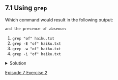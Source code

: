 ## 7.1 Using ```grep```

Which command would result in the following output:

```bash
and the presence of absence:
```

1. ```grep "of" haiku.txt```
2. ```grep -E "of" haiku.txt```
3. ```grep -w "of" haiku.txt```
4. ```grep -i "of" haiku.txt```

<details>
  <summary>
Solution
  </summary>

  The correct answer is 3, because the <code>-w</code> option looks only for whole-word matches. The other options will also match ‘of’ when part of another word.
</details>

[Episode 7 Exercise 2](episode7_ex2.md)
